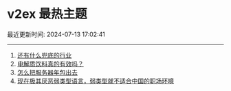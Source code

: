 # v2ex 最热主题

最近更新时间: 2024-07-13 17:02:41

--- 
1. [还有什么兜底的行业](https://www.v2ex.com/t/1056964) 
2. [电解质饮料真的有效吗？](https://www.v2ex.com/t/1056974) 
3. [怎么把服务器年包出去](https://www.v2ex.com/t/1056984) 
4. [现在极其厌恶弱类型语言，弱类型就不适合中国的职场环境](https://www.v2ex.com/t/1056990) 
